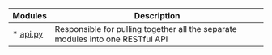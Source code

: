 

| Modules | Description |
| --------------- | ------------------------------------------------------------------------------ | 
| * [api.py](API) | Responsible for pulling together all the separate modules into one RESTful API | 

